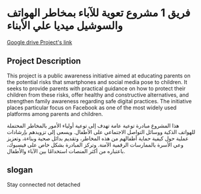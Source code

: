 # فريق 1 مشروع تعوية للآباء بمخاطر الهواتف والسوشيل ميديا علي الأبناء

[Google drive Project's link](https://drive.google.com/drive/folders/1oWv6-C50VKpfOC_-fIKY-bfKHMRddPmW?usp=sharing)

## Project Description

This project is a public awareness initiative aimed at educating parents on the potential risks that smartphones and social media pose to children. It seeks to provide parents with practical guidance on how to protect their children from these risks, offer healthy and constructive alternatives, and strengthen family awareness regarding safe digital practices. The initiative places particular focus on Facebook as one of the most widely used platforms among parents and children.

هذا المشروع مبادرة توعية عامة تهدف إلى توعية أولياء الأمور بالمخاطر المحتملة للهواتف الذكية ووسائل التواصل الاجتماعي على الأطفال. ويسعى إلى تزويدهم بإرشادات عملية حول كيفية حماية أطفالهم من هذه المخاطر، وتقديم بدائل صحية وبناءة، وتعزيز وعي الأسرة بالممارسات الرقمية الآمنة. وتركز المبادرة بشكل خاص على فيسبوك، باعتباره من أكثر المنصات استخدامًا بين الآباء والأطفال.

## slogan

Stay connected not detached
